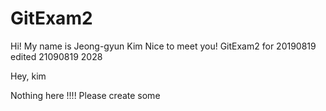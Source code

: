 # GitExam2
Hi! My name is Jeong-gyun Kim
Nice to meet you!
GitExam2 for 20190819
edited 21090819 2028


Hey, kim

Nothing here !!!!
Please create some


